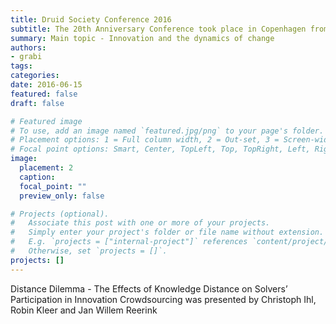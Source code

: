 ```yaml
---
title: Druid Society Conference 2016 
subtitle: The 20th Anniversary Conference took place in Copenhagen from June 13 to 15, 2016
summary: Main topic - Innovation and the dynamics of change
authors:
- grabi
tags:
categories:
date: 2016-06-15
featured: false
draft: false

# Featured image
# To use, add an image named `featured.jpg/png` to your page's folder.
# Placement options: 1 = Full column width, 2 = Out-set, 3 = Screen-width
# Focal point options: Smart, Center, TopLeft, Top, TopRight, Left, Right, BottomLeft, Bottom, BottomRight
image:
  placement: 2
  caption:
  focal_point: ""
  preview_only: false

# Projects (optional).
#   Associate this post with one or more of your projects.
#   Simply enter your project's folder or file name without extension.
#   E.g. `projects = ["internal-project"]` references `content/project/deep-learning/index.md`.
#   Otherwise, set `projects = []`.
projects: []
---
```

Distance Dilemma - The Effects of Knowledge Distance on Solvers’ Participation in Innovation Crowdsourcing was presented by Christoph Ihl, Robin Kleer and Jan Willem Reerink
